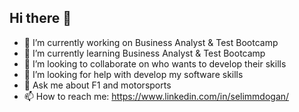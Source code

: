 ## Hi there 👋

- 🔭 I’m currently working on Business Analyst & Test Bootcamp
- 🌱 I’m currently learning Business Analyst & Test Bootcamp
- 👯 I’m looking to collaborate on who wants to develop their skills
- 🤔 I’m looking for help with develop my software skills
- 💬 Ask me about F1 and motorsports
- 📫 How to reach me: https://www.linkedin.com/in/selimmdogan/
